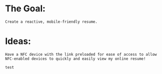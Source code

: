 # The Goal: 
    Create a reactive, mobile-friendly resume.

# Ideas:
    Have a NFC device with the link preloaded for ease of access to allow NFC-enabled devices to quickly and easily view my online resume!

    test